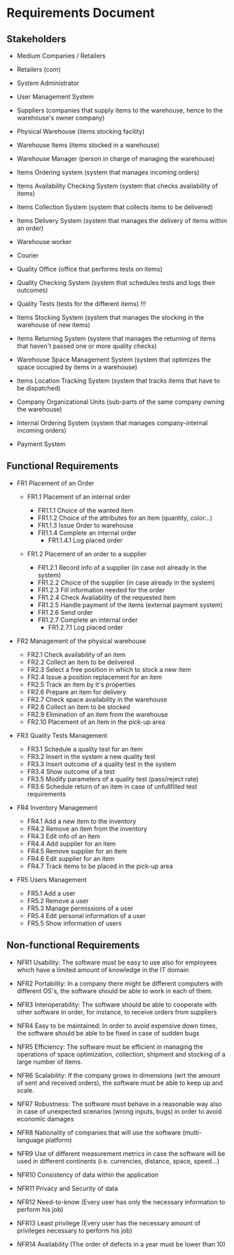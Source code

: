 # Requirements Document



## Stakeholders
- Medium Companies / Retailers
   
-  Retailers (com)

- System Administrator

- User Management System
  
- Suppliers (companies that supply items to the warehouse, hence to the warehouse's owner company)
  
- Physical Warehouse (items stocking facility)
  
- Warehouse Items (items stocked in a warehouse)
  
- Warehouse Manager (person in charge of managing the warehouse)
  
- Items Ordering system (system that manages incoming orders)
  
- Items Availability Checking System (system that checks availability of items)
  
- Items Collection System (system that collects items to be delivered)
  
- Items Delivery System (system that manages the delivery of items within an order)

- Warehouse worker

- Courier
  
- Quality Office (office that performs tests on items)
  
- Quality Checking System (system that schedules tests and logs their outcomes)
  
- Quality Tests (tests for the different items)     !!!
  
- Items Stocking System (system that manages the stocking in the warehouse of new items)
  
- Items Returning System (system that manages the returning of items that haven't passed one or more quality checks)
  
- Warehouse Space Management System (system that optimizes the space occupied by items in a warehouse)
  
- Items Location Tracking System (system that tracks items that have to be dispatched)
  
- Company Organizational Units (sub-parts of the same company owning the warehouse)
  
- Internal Ordering System (system that manages company-internal incoming orders)

- Payment System

## Functional Requirements

- FR1 Placement of an Order 
  - FR1.1 Placement of an internal order
    - FR1.1.1 Choice of the wanted item
    - FR1.1.2 Choice of the attributes for an item (quantity, color...)
    - FR1.1.3 Issue Order to warehouse
    - FR1.1.4 Complete an internal order
      -  FR1.1.4.1 Log placed order

  - FR1.2 Placement of an order to a supplier
    - FR1.2.1 Record info of a supplier (in case not already in the system)
    - FR1.2.2 Choice of the supplier (in case already in the system)
    - FR1.2.3 Fill information needed for the order
    - FR1.2.4 Check Availability of the requested item
    - FR1.2.5 Handle payment of the items (external payment system)
    - FR1.2.6 Send order
    - FR1.2.7 Complete an internal order
      -  FR1.2.7.1 Log placed order
   
  

- FR2 Management of the physical warehouse
  - FR2.1 Check availability of an item
  - FR2.2 Collect an item to be delivered
  - FR2.3 Select a free position in which to stock a new item
  - FR2.4 Issue a position replacement for an item
  - FR2.5 Track an item by it's properties
  - FR2.6 Prepare an item for delivery
  - FR2.7 Check space availability in the warehouse
  - FR2.8 Collect an item to be stocked
  - FR2.9 Elimination of an item from the warehouse
  - FR2.10 Placement of an item in the pick-up area
  
- FR3 Quality Tests Management
  - FR3.1 Schedule a quality test for an item
  - FR3.2 Insert in the system a new quality test
  - FR3.3 Insert outcome of a quality test in the system
  - FR3.4 Show outcome of a test
  - FR3.5 Modify parameters of a quality test (pass/reject rate)
  - FR3.6 Schedule return of an item in case of unfullfilled test requirements
  

  
- FR4 Inventory Management
  - FR4.1 Add a new item to the inventory
  - FR4.2 Remove an item from the inventory
  - FR4.3 Edit info of an item 
  - FR4.4 Add supplier for an item
  - FR4.5 Remove supplier for an item
  - FR4.6 Edit supplier for an item
  - FR4.7 Track items to be placed in the pick-up area


- FR5 Users Management
  - FR5.1 Add a user
  - FR5.2 Remove a user
  - FR5.3 Manage permissions of a user
  - FR5.4 Edit personal information of a user
  - FR5.5 Show information of users


## Non-functional Requirements

- NFR1 Usability: The software must be easy to use also for employees which have a limited amount of knowledge in the IT domain
  
- NFR2 Portability: In a company there might be different computers with different OS's, the software should be able to work in each of them.

- NFR3 Interoperability: The software should be able to cooperate with other software in order, for instance, to receive orders from suppliers

- NFR4 Easy to be maintained: In order to avoid expensive down times, the software should be able to be fixed in case of sudden bugs

- NFR5 Efficiency: The software must be efficient in managing the operations of space optimization, collection, shipment and stocking of a large number of items.

- NFR6 Scalability: If the company grows in dimensions (wrt the amount of sent and received orders), the software must be able to keep up and scale.

- NFR7 Robustness: The software must behave in a reasonable way also in case of unexpected scenarios (wrong inputs, bugs) in order to avoid economic damages 

- NFR8 Nationality of companies that will use the software (multi-language platform)

- NFR9 Use of different measurement metrics in case the software will be used in different continents (i.e. currencies, distance, space, speed...)

- NFR10 Consistency of data within the application

- NFR11 Privacy and Security of data

- NFR12 Need-to-know (Every user has only the necessary information to perform his job)

- NFR13 Least privilege (Every user has the necessary amount of privileges necessary to perform his job)

- NFR14 Availability (The order of defects in a year must be lower than 10)
